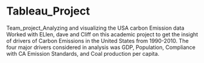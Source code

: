 # Tableau_Project
Team_project_Analyzing and visualizing the USA carbon Emission data
Worked with ELlen, dave and Cliff on this academic project to get the insight of drivers of Carbon Emissions in the United States from 1990-2010. The four major drivers considered in analysis was GDP, Population, Compliance with CA Emission Standards, and Coal production per capita.

